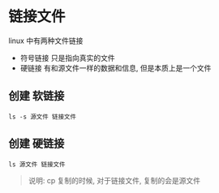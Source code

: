 # 链接文件

linux 中有两种文件链接
+ 符号链接
  只是指向真实的文件 
+ 硬链接
  有和源文件一样的数据和信息, 但是本质上是一个文件


## 创建 软链接
```
ls -s 源文件 链接文件
```


## 创建 硬链接
```
ls 源文件 链接文件
```

> 说明: cp 复制的时候, 对于链接文件, 复制的会是源文件



